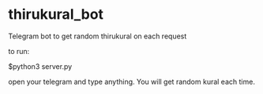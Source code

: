 # thirukural_bot
Telegram bot to get random thirukural on each request

to run:

$python3 server.py

open your telegram and type anything. You will get random kural each time.


